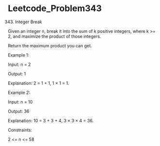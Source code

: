 # Leetcode_Problem343




343. Integer Break



Given an integer n, break it into the sum of k positive integers, where k >= 2, and maximize the product of those integers.




Return the maximum product you can get.

 

Example 1:



Input: n = 2




Output: 1





Explanation: 2 = 1 + 1, 1 × 1 = 1.




Example 2:





Input: n = 10





Output: 36





Explanation: 10 = 3 + 3 + 4, 3 × 3 × 4 = 36.

 



Constraints:





2 <= n <= 58
